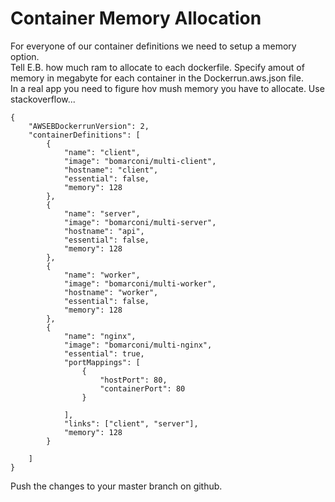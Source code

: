 # Container Memory Allocation
For everyone of our container definitions we need to setup a memory option.  
Tell E.B. how much ram to allocate to each dockerfile. Specify amout of memory in megabyte for each container in the Dockerrun.aws.json file.  
In a real app you need to figure hov mush memory you have to allocate. Use stackoverflow...  
```
{
    "AWSEBDockerrunVersion": 2,
    "containerDefinitions": [
        {
            "name": "client",
            "image": "bomarconi/multi-client",
            "hostname": "client",
            "essential": false,
            "memory": 128
        },
        {
            "name": "server",
            "image": "bomarconi/multi-server",
            "hostname": "api",
            "essential": false,
            "memory": 128
        },
        {
            "name": "worker",
            "image": "bomarconi/multi-worker",
            "hostname": "worker",
            "essential": false,
            "memory": 128
        },
        {
            "name": "nginx",
            "image": "bomarconi/multi-nginx",
            "essential": true,
            "portMappings": [
                {
                    "hostPort": 80,
                    "containerPort": 80
                }

            ],
            "links": ["client", "server"],
            "memory": 128
        }

    ]
}
```
Push the changes to your master branch on github.  

